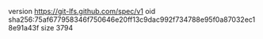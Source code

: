 version https://git-lfs.github.com/spec/v1
oid sha256:75af677958346f750646e20ff13c9dac992f734788e95f0a87032ec18e91a43f
size 3794
